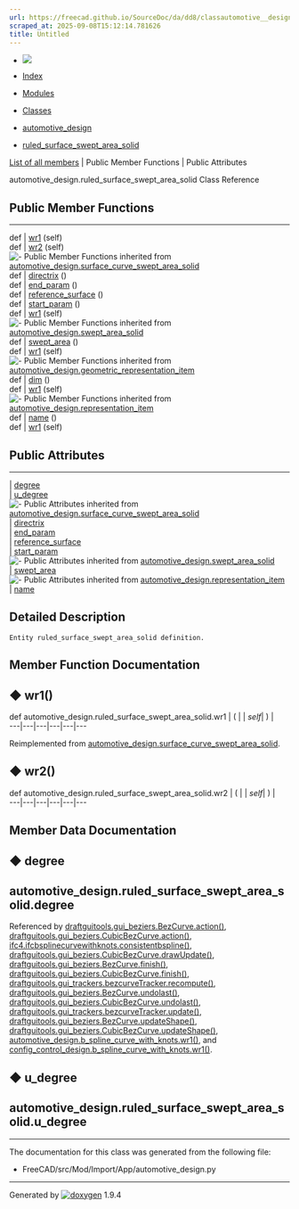 ```yaml
---
url: https://freecad.github.io/SourceDoc/da/dd8/classautomotive__design_1_1ruled__surface__swept__area__solid.html
scraped_at: 2025-09-08T15:12:14.781626
title: Untitled
---
```


  * [ ![](https://www.freecad.org/svg/logo-freecad.svg) ](https://freecadweb.org "FreeCAD")
  * [Index](../../index.html "Index")
  * [Modules](../../modules.html "Modules list")
  * [Classes](../../annotated.html "Annotated list")

  * [automotive_design](../../d4/ddf/namespaceautomotive__design.html)
  * [ruled_surface_swept_area_solid](../../da/dd8/classautomotive__design_1_1ruled__surface__swept__area__solid.html)

[List of all members](../../d9/dc4/classautomotive__design_1_1ruled__surface__swept__area__solid-members.html) | Public Member Functions | Public Attributes

automotive_design.ruled_surface_swept_area_solid Class Reference

##  Public Member Functions  
  
---  
def | [wr1](../../da/dd8/classautomotive__design_1_1ruled__surface__swept__area__solid.html#a7146ef05ee5c0d08da8d6d3916b66510) (self)  
def | [wr2](../../da/dd8/classautomotive__design_1_1ruled__surface__swept__area__solid.html#ac96ed10d1fd23e3aaa8725a0ba0b3407) (self)  
![-](../../closed.png) Public Member Functions inherited from
[automotive_design.surface_curve_swept_area_solid](../../dc/db7/classautomotive__design_1_1surface__curve__swept__area__solid.html)  
def | [directrix](../../dc/db7/classautomotive__design_1_1surface__curve__swept__area__solid.html#ae7fe06f6cec0b36710b82f9b118871ca) ()  
def | [end_param](../../dc/db7/classautomotive__design_1_1surface__curve__swept__area__solid.html#a62e7d8718cda5b22dc9811a0c7d29b32) ()  
def | [reference_surface](../../dc/db7/classautomotive__design_1_1surface__curve__swept__area__solid.html#a200b08500b668a3732721dfae9fbf985) ()  
def | [start_param](../../dc/db7/classautomotive__design_1_1surface__curve__swept__area__solid.html#afea659f5663f80d4cb2e01e924196bb6) ()  
def | [wr1](../../dc/db7/classautomotive__design_1_1surface__curve__swept__area__solid.html#a9c3872eaf0dbc9d98d40429cc3dbf773) (self)  
![-](../../closed.png) Public Member Functions inherited from
[automotive_design.swept_area_solid](../../d9/d56/classautomotive__design_1_1swept__area__solid.html)  
def | [swept_area](../../d9/d56/classautomotive__design_1_1swept__area__solid.html#a34733853b458d9d5121fac66b63dce35) ()  
def | [wr1](../../d9/d56/classautomotive__design_1_1swept__area__solid.html#af06ba2d89fb93f3538bd0cfb3899ca7d) (self)  
![-](../../closed.png) Public Member Functions inherited from
[automotive_design.geometric_representation_item](../../de/d5e/classautomotive__design_1_1geometric__representation__item.html)  
def | [dim](../../de/d5e/classautomotive__design_1_1geometric__representation__item.html#aef245618450610e88788dcaea46ad742) ()  
def | [wr1](../../de/d5e/classautomotive__design_1_1geometric__representation__item.html#a9677d2be5fc5c7c8ccb6819380198bbc) (self)  
![-](../../closed.png) Public Member Functions inherited from
[automotive_design.representation_item](../../d3/d20/classautomotive__design_1_1representation__item.html)  
def | [name](../../d3/d20/classautomotive__design_1_1representation__item.html#a33b5812d92aa0d107b4fd4274c17b9d9) ()  
def | [wr1](../../d3/d20/classautomotive__design_1_1representation__item.html#af350c19fc5e5763d4991494a99d979ed) (self)  
  
##  Public Attributes  
  
---  
|
[degree](../../da/dd8/classautomotive__design_1_1ruled__surface__swept__area__solid.html#ac650be41ad69ffc5976511274d481876)  
|
[u_degree](../../da/dd8/classautomotive__design_1_1ruled__surface__swept__area__solid.html#a49e1044c0981fbb1ec958ae3f4bf1f8b)  
![-](../../closed.png) Public Attributes inherited from
[automotive_design.surface_curve_swept_area_solid](../../dc/db7/classautomotive__design_1_1surface__curve__swept__area__solid.html)  
|
[directrix](../../dc/db7/classautomotive__design_1_1surface__curve__swept__area__solid.html#a7533268eedb317dbcbe2c34010d179f3)  
|
[end_param](../../dc/db7/classautomotive__design_1_1surface__curve__swept__area__solid.html#a746a88ebdac006164435a69a8e2f2a26)  
|
[reference_surface](../../dc/db7/classautomotive__design_1_1surface__curve__swept__area__solid.html#ad857df9c7a3dc15675e966d3a2e5324b)  
|
[start_param](../../dc/db7/classautomotive__design_1_1surface__curve__swept__area__solid.html#a49ba01660ca0a385adb0b284508ca03b)  
![-](../../closed.png) Public Attributes inherited from
[automotive_design.swept_area_solid](../../d9/d56/classautomotive__design_1_1swept__area__solid.html)  
|
[swept_area](../../d9/d56/classautomotive__design_1_1swept__area__solid.html#a88b9dee12a1622f6dcae61055453a815)  
![-](../../closed.png) Public Attributes inherited from
[automotive_design.representation_item](../../d3/d20/classautomotive__design_1_1representation__item.html)  
|
[name](../../d3/d20/classautomotive__design_1_1representation__item.html#a3d48fe912053adaf5f187b606fa81c87)  
  
## Detailed Description

    
    
    Entity ruled_surface_swept_area_solid definition.

## Member Function Documentation

## ◆ wr1()

def automotive_design.ruled_surface_swept_area_solid.wr1  | ( |  | _self_| ) |   
---|---|---|---|---|---  
  
Reimplemented from
[automotive_design.surface_curve_swept_area_solid](../../dc/db7/classautomotive__design_1_1surface__curve__swept__area__solid.html#a9c3872eaf0dbc9d98d40429cc3dbf773).

## ◆ wr2()

def automotive_design.ruled_surface_swept_area_solid.wr2  | ( |  | _self_| ) |   
---|---|---|---|---|---  
  
## Member Data Documentation

## ◆ degree

automotive_design.ruled_surface_swept_area_solid.degree  
---  
  
Referenced by
[draftguitools.gui_beziers.BezCurve.action()](../../d2/dce/classdraftguitools_1_1gui__beziers_1_1BezCurve.html#ae90c7f6298d0843cb57ac2f622639277),
[draftguitools.gui_beziers.CubicBezCurve.action()](../../de/d5e/classdraftguitools_1_1gui__beziers_1_1CubicBezCurve.html#acd8ada0e97a9f8e643473d35198fcb2d),
[ifc4.ifcbsplinecurvewithknots.consistentbspline()](../../d9/ddd/classifc4_1_1ifcbsplinecurvewithknots.html#a553ce6d5c93ac3e63ae4bc1e6e867f77),
[draftguitools.gui_beziers.CubicBezCurve.drawUpdate()](../../de/d5e/classdraftguitools_1_1gui__beziers_1_1CubicBezCurve.html#a07bb52edac47d574d81021580bed29fa),
[draftguitools.gui_beziers.BezCurve.finish()](../../d2/dce/classdraftguitools_1_1gui__beziers_1_1BezCurve.html#a6b4598d09cb7c1f0b06fe1b96cc9096f),
[draftguitools.gui_beziers.CubicBezCurve.finish()](../../de/d5e/classdraftguitools_1_1gui__beziers_1_1CubicBezCurve.html#abadcbdae43b1e54d516d249c71fc0991),
[draftguitools.gui_trackers.bezcurveTracker.recompute()](../../d5/da5/classdraftguitools_1_1gui__trackers_1_1bezcurveTracker.html#abb21c673d4078ec0eafdaa2ce727520d),
[draftguitools.gui_beziers.BezCurve.undolast()](../../d2/dce/classdraftguitools_1_1gui__beziers_1_1BezCurve.html#ad854156c386141afae3f075e17ca8353),
[draftguitools.gui_beziers.CubicBezCurve.undolast()](../../de/d5e/classdraftguitools_1_1gui__beziers_1_1CubicBezCurve.html#af9cfc192da6c19230fa4477a2e3d1915),
[draftguitools.gui_trackers.bezcurveTracker.update()](../../d5/da5/classdraftguitools_1_1gui__trackers_1_1bezcurveTracker.html#a768d7d59cf62a7cfe8fbdc4486a17a63),
[draftguitools.gui_beziers.BezCurve.updateShape()](../../d2/dce/classdraftguitools_1_1gui__beziers_1_1BezCurve.html#a17001d6d2b71e61a07739e823b6395ea),
[draftguitools.gui_beziers.CubicBezCurve.updateShape()](../../de/d5e/classdraftguitools_1_1gui__beziers_1_1CubicBezCurve.html#a95913c90c546e4fe4d147e1b52c23ebf),
[automotive_design.b_spline_curve_with_knots.wr1()](../../d3/d16/classautomotive__design_1_1b__spline__curve__with__knots.html#a6eb502dab95aeaba15aa7808ecb10e06),
and
[config_control_design.b_spline_curve_with_knots.wr1()](../../d2/dc3/classconfig__control__design_1_1b__spline__curve__with__knots.html#a670e34aa43e8c3d276bf8a7df99f1d94).

## ◆ u_degree

automotive_design.ruled_surface_swept_area_solid.u_degree  
---  
  
* * *

The documentation for this class was generated from the following file:

  * FreeCAD/src/Mod/Import/App/automotive_design.py

* * *

Generated by
[![doxygen](../../doxygen.svg)](https://www.doxygen.org/index.html) 1.9.4

